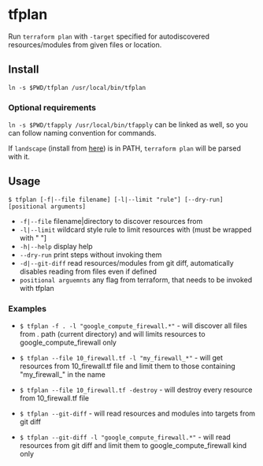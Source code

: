 # tfplan

Run `terraform plan` with `-target` specified for autodiscovered resources/modules from given files or location.

## Install

`ln -s $PWD/tfplan /usr/local/bin/tfplan`

### Optional requirements

`ln -s $PWD/tfapply /usr/local/bin/tfapply` can be linked as well, so you can follow naming convention for commands.

If `landscape` (install from [here](https://github.com/coinbase/terraform-landscape)) is in PATH,
`terraform plan` will be parsed with it.

## Usage

```$ tfplan [-f|--file filename] [-l|--limit "rule"] [--dry-run] [positional arguments]```

* `-f|--file`                   filename|directory to discover resources from
* `-l|--limit`                  wildcard style rule to limit resources with (must be wrapped with " "]
* `-h|--help`                   display help
* `--dry-run`                   print steps without invoking them
* `-d|--git-diff`               read resources/modules from git diff, automatically disables reading from files even if defined
* `positional arguemnts`        any flag from terraform, that needs to be invoked with tfplan
### Examples

* ```$ tfplan -f . -l "google_compute_firewall.*"``` - will discover all files from . path (current directory) and will limits resources to google_compute_firewall only

* ```$ tfplan --file 10_firewall.tf -l "my_firewall_*"``` - will get resources from 10_firewall.tf file and limit them to those containing \"my_firewall_\" in the name

* ```$ tfplan --file 10_firewall.tf -destroy``` - will destroy every resource from 10_firewall.tf file

* ```$ tfplan --git-diff``` - will read resources and modules into targets from git diff

* ```$ tfplan --git-diff -l "google_compute_firewall.*"``` - will read resources from git diff and limit them to google_compute_firewall kind only
